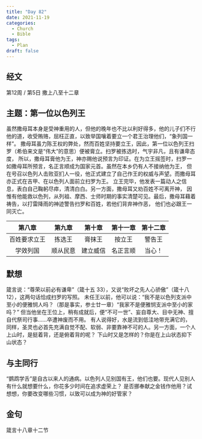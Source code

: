 ```yaml
---
title: "Day 82"
date: 2021-11-19
categories:
  - Church
  - Bible
tags:
  - Plan
draft: false
---
```


## 经文
第12周 / 第5日 撒上八至十二章

## 主题：第一位以色列王
虽然撒母耳本身是受神重用的人，但他的晚年也不比以利好得多，他的儿子们不行他的道，收受贿赂，屈枉正直，以致举国嚷着要立一个君王治理他们，“象列国一样”。
撒母耳虽力陈王权的弊处，然而百姓坚持要立王，因此，第一位以色列王扫罗（希伯来文是“伟大”的意思）便被膏立。扫罗被拣选时，气宇非凡，且有谦卑态度，
所以，撒母耳膏他为王，神亦赐他说预言为印证。在为立王摇签时，扫罗一如撒母耳所预言，名正言顺成为国家元首。虽然在本乡仍有人不接纳他为王，
但在号召以色列人击败亚扪人一役，他正式建立了自己作王的权威与声望。而撒母耳亦正式在吉甲、在以色列人面前立扫罗为王。
立王完毕，他发表一篇动人之信息，表白自己鞠躬尽瘁，清清白白。另一方面，撒母耳又劝百姓不可离开神，
因惟有他能救以色列，从列祖、摩西、士师时期的事实清楚可见。最后，撒母耳藉着祷告，以打雷降雨的神迹警告扫罗和百姓，若他们背弃神作恶，
他们也必跟王一同灭亡。

| 第八章    | 第九章  | 第十章  | 第十一章 | 第十二章 |
| :------: | :------: | :------: | :------: | :------: |
| 百姓要求立王 | 拣选王  | 膏抹王  | 按立王  | 警告王  |
| 学效列国   | 顺从民意 | 建立威信 | 名正言顺 | 当心！  |

## 默想
箴言说：“尊荣以前必有谦卑”（箴十五  33），又说“败坏之先人心骄傲”（箴十八12），这两句话恰成扫罗的写照。
未任王以前，他可以说：“我不是以色列支派中至小的便雅悯人吗？（那是事实，参士廿一章）“我家不是便雅悯支派中至小的家吗？”
但当他坐在王位上，稍有成就后，便“不可一世”、妄自尊大、目中无神、擅自代祭司行事……卒遭神废而不用。
有人说得好，水是流到低洼地带充满它的，同样，圣灵也必首先充满自觉不配、软弱、非要靠神不可的人。另一方面，一个人上山时，是挺着背，还是俯着背的呢？
下山时又是怎样的？你是在上山状态抑下山状态？

## 与主同行
“鹦鹉学舌”是自古以来人的通病。以色列人见别国有王，他们也要。现代人见别人有什么就想要什么，你花多少时间在追求虚荣上？
是否挪奉献之金钱作他用？试想想，你要改变哪些习惯，以致可以成为神的好管家？

## 金句
箴言十八章十二节

[comment]: <> (## 附录)

